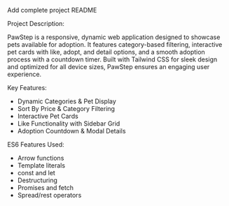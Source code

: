 Add complete project README

Project Description:

PawStep is a responsive, dynamic web application designed to showcase pets available for adoption. It features category-based filtering, interactive pet cards with like, adopt, and detail options, and a smooth adoption process with a countdown timer. Built with Tailwind CSS for sleek design and optimized for all device sizes, PawStep ensures an engaging user experience.

Key Features:
- Dynamic Categories & Pet Display
- Sort By Price & Category Filtering
- Interactive Pet Cards
- Like Functionality with Sidebar Grid
- Adoption Countdown & Modal Details

ES6 Features Used:
- Arrow functions
- Template literals
- const and let
- Destructuring
- Promises and fetch
- Spread/rest operators
